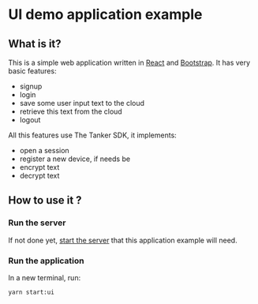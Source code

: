 # UI demo application example

## What is it?

This is a simple web application written in [React](https://reactjs.org/) and [Bootstrap](https://react-bootstrap.github.io/). It has very basic features:
- signup
- login
- save some user input text to the cloud
- retrieve this text from the cloud
- logout

All this features use The Tanker SDK, it implements:
- open a session
- register a new device, if needs be
- encrypt text
- decrypt text

## How to use it ?

### Run the server

If not done yet, [start the server](../../../README.md) that this application example will need.

### Run the application

In a new terminal, run:

```bash
yarn start:ui
```
